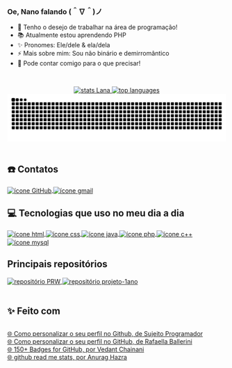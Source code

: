 <!-- Código feito por Lana Ihara (aka Nano) -->
<!-- GitHub: https://github.com/LanaIhara -->

<!-- Contêm códigos em Markdown (por isto, o arquivo é .md) e HTML -->

<!-- INTRODUÇÃO -->
### Oe, Nano falando (＾∇＾)ノ <!-- ### significa "título 3", ou em HTML, o famoso <h3></h3> -->
<!-- Lista desordenada em Markdown -->
- 💼 Tenho o desejo de trabalhar na área de programação!
- 📚 Atualmente estou aprendendo PHP
- ✨ Pronomes: Ele/dele & ela/dela
- ⚡ Mais sobre mim: Sou não binário e demirromântico
- 💬 Pode contar comigo para o que precisar!

<br> <!-- quebra de linha -->

<div align="center"> <!-- <div></div> é um container no qual é usado para agrupar elementos juntos para aplicar o CSS ou, nesse caso, para deixar dois elementos lado a lado -->
    <a href="https://github-readme-stats.vercel.app/api?username=LanaIhara&show_icons=true&count_private=true&locale=pt-BR&theme=maroongold">
    <!-- <a href=""></a> consegue tornar o conteúdo dentro dele clicável, podendo redirecionar o visitante a um outro link ou uma outra página do próprio site, como é o caso do HTML nas páginas de internet -->
        <img alt="stats Lana" height="200" width="400" src="https://github-readme-stats.vercel.app/api?username=LanaIhara&show_icons=true&count_private=true&locale=pt-BR&theme=maroongold"/> <!-- STATUS DO GITHUB --> <!-- img é o código HTML para inserir imagem; alt="" significa que, caso não apareça a imagem, por algum erro ou qualquer motivo, mostrará o texto indicado no alt="" -->
    </a>
    <a href="https://github-readme-stats.vercel.app/api/top-langs/?username=LanaIhara&layout=compact&locale=pt-BR&count_private=true&theme=gruvbox_light">
        <img alt="top languages" height="200" width="400" src="https://github-readme-stats.vercel.app/api/top-langs/?username=LanaIhara&layout=compact&locale=pt-BR&count_private=true&theme=gruvbox_light"/> <!-- LINGUAGENS MAIS USADAS PELO USUÁRIO -->
    </a>
</div>

<div align="center"> <!-- align="center" direciona o container para alinhar seus elementos ao centro -->
    <!-- COBRINHA DO COMMIT -->
    <img alt="Cobrinha do commit" src="https://github.com/LanaIhara/LanaIhara/blob/output/github-contribution-grid-snake.svg"/> 
</div>

<br>

<!-- CONTATOS -->
## ☎️ Contatos <!-- ## é "título 2", ou <h2></h2> em HTML -->

<div style="display: inline-block"> <!-- style="display: inline-block" faz com que a <div></div> se estilize (pois é usado um elemento de CSS), inserindo uma linha para dividir o conteúdo acima do <div></div> do que está dentro e depois deste <div></div> -->
    <a href="https://github.com/LanaIhara"> <!-- ÍCONE GITHUB -->
        <img align="center" alt="ícone GitHub" src="https://img.shields.io/badge/GitHub-100000?style=for-the-badge&logo=github&logoColor=white"/>
    </a> 
    <a href="mailto:akemiihara1234@gmail.com"> <!-- ÍCONE GMAIL-->
        <img align="center" alt="ícone gmail" src="https://img.shields.io/badge/Gmail-D14836?style=for-the-badge&logo=gmail&logoColor=white"/>
    </a> 
    <!-- <a href="https://discord.com/"> --> <!-- ÍCONE DISCORD -->
        <!-- <img align="center" alt="ícone discord" src="https://img.shields.io/badge/Discord-7289DA?style=for-the-badge&logo=discord&logoColor=white"/> Nano#8350
    </a> -->
</div>

<br>

<!-- TECNOLOGIAS QUE USO NO MEU DIA A DIA -->
## 💻 Tecnologias que uso no meu dia a dia

<div style="display: inline-block"> <!-- ÍCONES -->
    <a href="https://www.w3schools.com/html/"> <!-- HTML -->
        <img align="center" alt="ícone html" src="https://img.shields.io/badge/HTML-239120?style=for-the-badge&logo=html5&logoColor=white"/>
    </a> 
    <a href="https://www.w3schools.com/css/"> <!-- CSS -->
        <img align="center" alt="ícone css" src="https://img.shields.io/badge/CSS-239120?&style=for-the-badge&logo=css3&logoColor=white"/> 
    </a>
    <a href="https://www.w3schools.com/java/"> <!-- JAVA --> 
        <img align="center" alt="ícone java" src="https://img.shields.io/badge/Java-ED8B00?style=for-the-badge&logo=java&logoColor=white"/> 
    </a>
    <a href="https://www.w3schools.com/php/"> <!-- PHP --> 
        <img align="center" alt="ícone php" src="https://img.shields.io/badge/PHP-777BB4?style=for-the-badge&logo=php&logoColor=white"/> 
    </a>
    <a href="https://www.w3schools.com/CPP/default.asp"> <!-- C++ -->
        <img align="center" alt="ícone c++" src="https://img.shields.io/badge/C%2B%2B-00599C?style=for-the-badge&logo=c%2B%2B&logoColor=white"/> 
    </a>
    <a href="https://www.w3schools.com/mysql/"> <!-- MYSQL -->
        <img align="center" alt="ícone mysql" src="https://img.shields.io/badge/MySQL-00000F?style=for-the-badge&logo=mysql&logoColor=white"/> 
    </a>
</div> <br>

<!-- PRINCIPAIS REPOSITÓRIOS -->
## Principais repositórios
<!-- Card de repositório decorada -->
<div>
    <a href="https://github.com/LanaIhara/PRW"> <!-- PRW -->
        <img align="center" alt="repositório PRW" height="135" src="https://github-readme-stats.vercel.app/api/pin/?username=LanaIhara&repo=PRW&theme=yeblu"/>
    </a>
    <a href="https://github.com/LanaIhara/projeto-1ano"> <!-- Projeto do 1º ano -->
        <img align="center" alt="repositório projeto-1ano" height="135" src="https://github-readme-stats.vercel.app/api/pin/?username=LanaIhara&repo=projeto-1ano&theme=yeblu"/>
    </a>
</div> <br>

<!-- REFERÊNCIAS DOS SITES/VÍDEOS -->
## ✨ Feito com
<!-- Lista por definição em HTML -->
<dl style="display: inline-block">
    <dt> <!-- Vídeo que mostra os passos básicos: style: inline-block, da introdução, tecnologias do dia e algumas ideias para deixar organizado seu README.md -->
        <a href="https://youtu.be/cRoBt6AZgjc">🌐 Como personalizar o seu perfil no Github, de Sujeito Programador</a>
    </dt>
    <dt> <!-- Vídeo com algumas ideias a mais, como fazer a cobrinha do commit, gif de decoração e muito mais -->
        <a href="https://youtu.be/TsaLQAetPLU">🌐 Como personalizar o seu perfil no GitHub, de Rafaella Ballerini</a>
    </dt>
    <dt> <!-- Site com os links de ícones para o GitHub, utilizado em "Contatos" e "Tecnologia que uso no meu dia a dia" -->
        <a href="https://dev.to/envoy_/150-badges-for-github-pnk">🌐 150+ Badges for GitHub, por Vedant Chainani</a>
    </dt>
    <dt> <!-- Site de como inserir e editar alguns parâmetros dos Status do GitHub e das Linguagens mais utilizadas-->
        <a href="https://github.com/anuraghazra/github-readme-stats/blob/master/docs/readme_pt-BR.md">🌐 github read me stats, por Anurag Hazra</a>
    </dt>
</dl>
